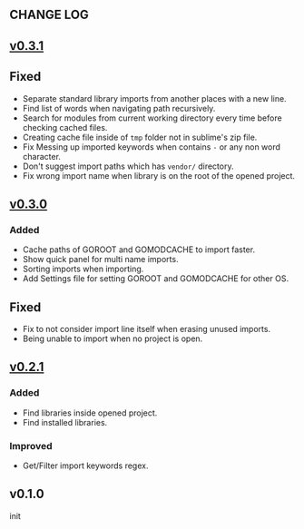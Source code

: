 ## CHANGE LOG

## [v0.3.1](https://github.com/amirHossein5/go-import/compare/v0.3.0...v0.3.1)

## Fixed

- Separate standard library imports from another places with a new line.
- Find list of words when navigating path recursively. 
- Search for modules from current working directory every time before checking cached files.
- Creating cache file inside of `tmp` folder not in sublime's zip file.
- Fix Messing up imported keywords when contains `-` or any non word character.
- Don't suggest import paths which has `vendor/` directory.
- Fix wrong import name when library is on the root of the opened project.

## [v0.3.0](https://github.com/amirHossein5/go-import/compare/v0.2.1...v0.3.0)

### Added

- Cache paths of GOROOT and GOMODCACHE to import faster.
- Show quick panel for multi name imports.
- Sorting imports when importing.
- Add Settings file for setting GOROOT and GOMODCACHE for other OS.

## Fixed

- Fix to not consider import line itself when erasing unused imports.
- Being unable to import when no project is open.

## [v0.2.1](https://github.com/amirHossein5/go-import/compare/v0.1.0...v0.2.1)

### Added

- Find libraries inside opened project.
- Find installed libraries.

### Improved

- Get/Filter import keywords regex.

## v0.1.0
init
